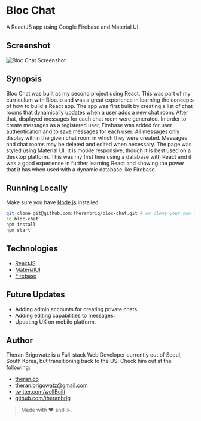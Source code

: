 # Bloc Chat

A ReactJS app using Google Firebase and Material UI.

## Screenshot

![Bloc Chat Screenshot](https://i.imgur.com/xTD2VWq.png?2)

## Synopsis

Bloc Chat was built as my second project using React.  This was part of my curriculum with Bloc.io and was a great experience in learning the concepts of how to build a React app.  The app was first built by creating a list of chat rooms that dynamically updates when a user adds a new chat room.  After that, displayed messages for each chat room were generated.  In order to create messages as a registered user, Firebase was added for user authentication and to save messages for each user.  All messages only display within the given chat room in which they were created.  Messages and chat rooms may be deleted and edited when necessary.  The page was styled using Material UI.  It is mobile responsive, though it is best used on a desktop platform.  This was my first time using a database with React and it was a good experience in further learning React and showing the power that it has when used with a dynamic database like Firebase. 

## Running Locally

Make sure you have [Node.js](http://nodejs.org/) installed.

```sh
git clone git@github.com:theranbrig/bloc-chat.git # or clone your own fork
cd bloc-chat
npm install
npm start
```

## Technologies 

* [ReactJS](https://github.com/facebook/react/)
* [MaterialUI](https://github.com/mui-org/material-ui)
* [Firebase](https://github.com/firebase/)

## Future Updates

* Adding admin accounts for creating private chats.
* Adding editing capabilities to messages.
* Updating UX on mobile platform.

## Author

Theran Brigowatz is a Full-stack Web Developer currently out of Seoul, South Korea, but transitioning back to the US.  Check him out at the following:

* [theran.co](https://www.theran.co)
* theran.brigowatz@gmail.com
* [twitter.com/wellBuilt](https://www.twitter.com/wellBuilt)
* [github.com/theranbrig](https://www.github.com/theranbrig)

> Made with :heart: and :coffee:.
